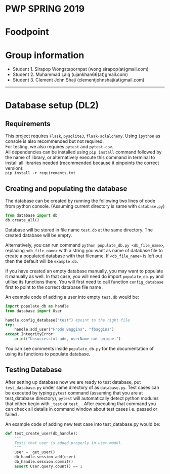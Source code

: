 # PWP SPRING 2019
# Foodpoint
# Group information
* Student 1. Sirapop Wongstapornpat (wong.sirapop(at)gmail.com)
* Student 2. Muhammad Laiq (ujankhan66(at)gmail.com)
* Student 3. Clement John Shaji (clementjohnshaji(at)gmail.com)
-----
# Database setup (DL2)
## Requirements
This project requires `Flask`, `pysqlite3`, `flask-sqlalchemy`. Using `ipython` as console is also recommended but not required.    
For testing, we also requires `pytest` and `pytest-cov`.    
All dependencies can be installed using `pip install` command followed by the name of library, or alternatively execute this command in terminal to install all libraries needed (recommended because it pinpoints the correct version):     
`pip install -r requirements.txt`    

## Creating and populating the database
The database can be created by running the following two lines of code from python console. (Assuming current directory is same with `database.py`)    
```python
from database import db    
db.create_all()    
```    
Database will be stored in file name `test.db` at the same directory. The created database will be empty.    

Alternatively, you can run command `python populate_db.py <db_file_name>`, replacing `<db_file_name>` with a string you want as name of database file to create a populated database with that filename. If `<db_file_name>` is left out then the default will be `example.db`.

If you have created an empty database manually, you may want to populate it manually as well. In that case, you will need do import `populate_db.py` and utilise its functions there. You will first need to call function `config_database` first to point to the correct database file name .

An example code of adding a user into empty `test.db` would be:    
```python
import populate_db as handle
from database import User

handle.config_database("test") #point to the right file
try:
    handle.add_user("Frodo Baggins", "fbaggins")
except IntegrityError:
    print("Unsuccessful add, userName not unique.")
```

You can see comments inside `populate_db.py` for the documentation of using its functions to populate database.
## Testing Database
After setting up database now we are ready to test database, put `test_database.py` under same directory of as `database.py`.
Test cases can be executed by typing `pytest` command (assuming that you are at test_database directory), `pytest`  will automatically detect python modules that either begin with `_test` or `test_` .
After executing that command you can check all details in command window about test cases i.e. passed or failed .

An example code of adding new test case into test_database.py would be:
```python
def test_create_user(db_handle):
    """
    Tests that user is added properly in user model.
    """
    user = _get_user()
    db_handle.session.add(user)
    db_handle.session.commit()
    assert User.query.count() == 1
```
